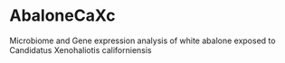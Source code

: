 # AbaloneCaXc
Microbiome and Gene expression analysis of white abalone exposed to Candidatus Xenohaliotis californiensis
